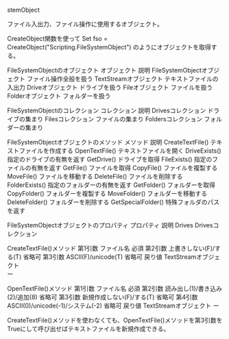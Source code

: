 stemObject
 
ファイル入出力、ファイル操作に使用するオブジェクト。
 
CreateObject関数を使って
Set fso = CreateObject("Scripting.FileSystemObject")
のようにオブジェクトを取得する。
 
FileSystemObjectのオブジェクト
オブジェクト	説明
FileSystemObjectオブジェクト	ファイル操作全般を扱う
TextStreamオブジェクト	テキストファイルの入出力
Driveオブジェクト	ドライブを扱う
Fileオブジェクト	ファイルを扱う
Folderオブジェクト	フォルダーを扱う
 
FileSystemObjectのコレクション
コレクション	説明
Drivesコレクション	ドライブの集まり
Filesコレクション	ファイルの集まり
Foldersコレクション	フォルダーの集まり
 
FileSystemObjectオブジェクトのメソッド
メソッド	説明
CreateTextFile()	テキストファイルを作成する
OpenTextFile()	テキストファイルを開く
DriveExists()	指定のドライブの有無を返す
GetDrive()	ドライブを取得
FileExists()	指定のファイルの有無を返す
GetFile()	ファイルを取得
CopyFile()	ファイルを複製する
MoveFile()	ファイルを移動する
DeleteFile()	ファイルを削除する
FolderExists()	指定のフォルダーの有無を返す
GetFolder()	フォルダーを取得
CopyFolder()	フォルダーを複製する
MoveFolder()	フォルダーを移動する
DeleteFolder()	フォルダーを削除する
GetSpecialFolder()	特殊フォルダのパスを返す
 
FileSystemObjectオブジェクトのプロパティ
プロパティ	説明
Drives	Drivesコレクション
 
CreateTextFile()メソッド
第1引数	ファイル名	必須
第2引数	上書きしない(F)/する(T)	省略可
第3引数	ASCII(F)/unicode(T)	省略可
戻り値	TextStreamオブジェクト	
ー
 
OpenTextFile()メソッド
第1引数	ファイル名	必須
第2引数	読み出し(1)/書き込み(2)/追加(8)	省略可
第3引数	新規作成しない(F)/する(T)	省略可
第4引数	ASCII(0)/unicode(-1)/システム(-2)	省略可
戻り値	TextStreamオブジェクト	ー
 
CreateTextFile()メソッドを使わなくても、OpenTextFile()メソッドを第3引数をTrueにして呼び出せばテキストファイルを新規作成できる。
